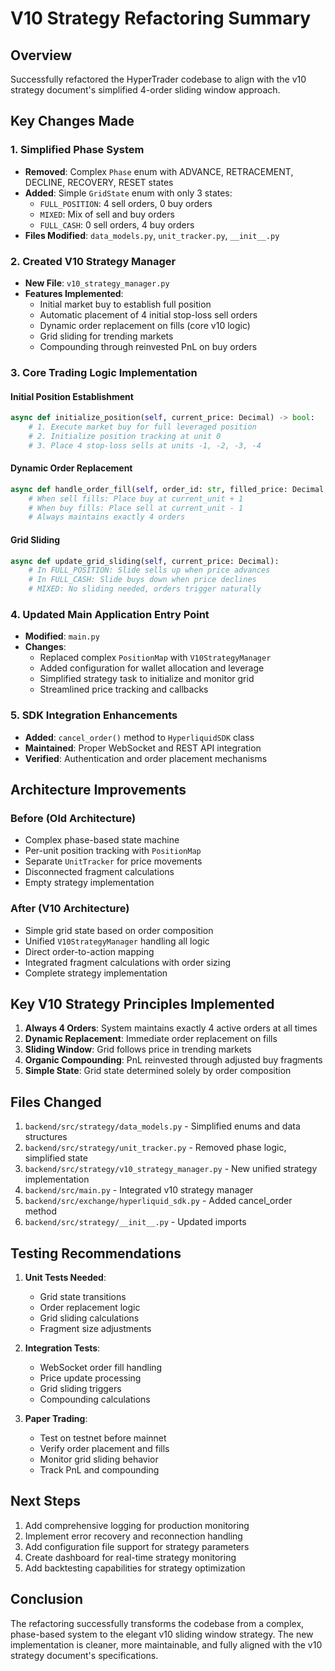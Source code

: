 # V10 Strategy Refactoring Summary

## Overview
Successfully refactored the HyperTrader codebase to align with the v10 strategy document's simplified 4-order sliding window approach.

## Key Changes Made

### 1. Simplified Phase System
- **Removed**: Complex `Phase` enum with ADVANCE, RETRACEMENT, DECLINE, RECOVERY, RESET states
- **Added**: Simple `GridState` enum with only 3 states:
  - `FULL_POSITION`: 4 sell orders, 0 buy orders
  - `MIXED`: Mix of sell and buy orders
  - `FULL_CASH`: 0 sell orders, 4 buy orders
- **Files Modified**: `data_models.py`, `unit_tracker.py`, `__init__.py`

### 2. Created V10 Strategy Manager
- **New File**: `v10_strategy_manager.py`
- **Features Implemented**:
  - Initial market buy to establish full position
  - Automatic placement of 4 initial stop-loss sell orders
  - Dynamic order replacement on fills (core v10 logic)
  - Grid sliding for trending markets
  - Compounding through reinvested PnL on buy orders

### 3. Core Trading Logic Implementation

#### Initial Position Establishment
```python
async def initialize_position(self, current_price: Decimal) -> bool:
    # 1. Execute market buy for full leveraged position
    # 2. Initialize position tracking at unit 0
    # 3. Place 4 stop-loss sells at units -1, -2, -3, -4
```

#### Dynamic Order Replacement
```python
async def handle_order_fill(self, order_id: str, filled_price: Decimal, filled_size: Decimal):
    # When sell fills: Place buy at current_unit + 1
    # When buy fills: Place sell at current_unit - 1
    # Always maintains exactly 4 orders
```

#### Grid Sliding
```python
async def update_grid_sliding(self, current_price: Decimal):
    # In FULL_POSITION: Slide sells up when price advances
    # In FULL_CASH: Slide buys down when price declines
    # MIXED: No sliding needed, orders trigger naturally
```

### 4. Updated Main Application Entry Point
- **Modified**: `main.py`
- **Changes**:
  - Replaced complex `PositionMap` with `V10StrategyManager`
  - Added configuration for wallet allocation and leverage
  - Simplified strategy task to initialize and monitor grid
  - Streamlined price tracking and callbacks

### 5. SDK Integration Enhancements
- **Added**: `cancel_order()` method to `HyperliquidSDK` class
- **Maintained**: Proper WebSocket and REST API integration
- **Verified**: Authentication and order placement mechanisms

## Architecture Improvements

### Before (Old Architecture)
- Complex phase-based state machine
- Per-unit position tracking with `PositionMap`
- Separate `UnitTracker` for price movements
- Disconnected fragment calculations
- Empty strategy implementation

### After (V10 Architecture)
- Simple grid state based on order composition
- Unified `V10StrategyManager` handling all logic
- Direct order-to-action mapping
- Integrated fragment calculations with order sizing
- Complete strategy implementation

## Key V10 Strategy Principles Implemented

1. **Always 4 Orders**: System maintains exactly 4 active orders at all times
2. **Dynamic Replacement**: Immediate order replacement on fills
3. **Sliding Window**: Grid follows price in trending markets
4. **Organic Compounding**: PnL reinvested through adjusted buy fragments
5. **Simple State**: Grid state determined solely by order composition

## Files Changed

1. `backend/src/strategy/data_models.py` - Simplified enums and data structures
2. `backend/src/strategy/unit_tracker.py` - Removed phase logic, simplified state
3. `backend/src/strategy/v10_strategy_manager.py` - New unified strategy implementation
4. `backend/src/main.py` - Integrated v10 strategy manager
5. `backend/src/exchange/hyperliquid_sdk.py` - Added cancel_order method
6. `backend/src/strategy/__init__.py` - Updated imports

## Testing Recommendations

1. **Unit Tests Needed**:
   - Grid state transitions
   - Order replacement logic
   - Grid sliding calculations
   - Fragment size adjustments

2. **Integration Tests**:
   - WebSocket order fill handling
   - Price update processing
   - Grid sliding triggers
   - Compounding calculations

3. **Paper Trading**:
   - Test on testnet before mainnet
   - Verify order placement and fills
   - Monitor grid sliding behavior
   - Track PnL and compounding

## Next Steps

1. Add comprehensive logging for production monitoring
2. Implement error recovery and reconnection handling
3. Add configuration file support for strategy parameters
4. Create dashboard for real-time strategy monitoring
5. Add backtesting capabilities for strategy optimization

## Conclusion

The refactoring successfully transforms the codebase from a complex, phase-based system to the elegant v10 sliding window strategy. The new implementation is cleaner, more maintainable, and fully aligned with the v10 strategy document's specifications.
